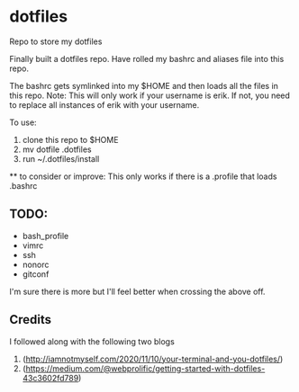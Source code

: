# dotfiles
Repo to store my dotfiles

Finally built a dotfiles repo. Have rolled my bashrc and aliases file into this repo.

The bashrc gets symlinked into my $HOME and then loads all the files in this repo.
Note:
This will only work if your username is erik. If not, you need to replace all instances of erik with your username.

To use:
1. clone this repo to $HOME
2. mv dotfile .dotfiles
3. run ~/.dotfiles/install

** to consider or improve:
This only works if there is a .profile that loads .bashrc

## TODO:
* bash_profile
* vimrc
* ssh
* nonorc
* gitconf

I'm sure there is more but I'll feel better when crossing the above off.

## Credits
I followed along with the following two blogs
1. (http://iamnotmyself.com/2020/11/10/your-terminal-and-you-dotfiles/)
2. (https://medium.com/@webprolific/getting-started-with-dotfiles-43c3602fd789)
